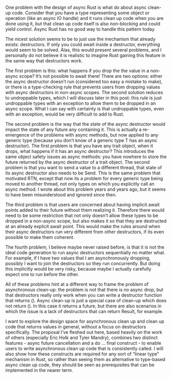 One problem with the design of async Rust is what do about async clean-up code. Consider that you have a type representing some object or operation (like an async IO handle) and it runs clean up code when you are done using it, but that clean up code itself is also non-blocking and could yield control. Async Rust has no good way to handle this pattern today.

The nicest solution seems to be to just use the mechanism that already exists: destructors. If only you could await inside a destructor, everything would seem to be solved. Alas, this would present several problems, and I personally do not believe it is realistic to imagine Rust gaining this feature in the same way that destructors work.

The first problem is this: what happens if you drop the the value in a non-async scope? It’s not possible to await there! There are two options: either the async destructor doesn’t run (considered too easy a mistake to make), or there is a type-checking rule that prevents users from dropping values with async destructors in non-async scopes. The second solution reduces to undroppable types, which I will discuss later in this post: this rule is just undroppable types with an exception to allow them to be dropped in an async scope. What I can say with certainty is that undroppable types, even with an exception, would be very difficult to add to Rust.

The second problem is the way that the state of the async destructor would impact the state of any future any containing it. This is actually a re-emergence of the problems with async methods, but now applied to any generic type (because you don’t know of a generic type T has an async destructor). The first problem is that you have any trait object, when it drops, what happens if it has an async destructor? This introduces the same object safety issues as async methods: you have nowhere to store the future returned by the async destructor of a trait object. The second problem is that you want to send a value to a different thread, that state of its async destructor also needs to be Send. This is the same problem that motivated RTN, except that now its a problem for every generic type being moved to another thread, not only types on which you explicitly call an async method. I wrote about this problem years and years ago, but it seems to have been misunderstood and ignored since then.

The third problem is that users are concerned about having implicit await points added to their future without them realizing it. Therefore there would need to be some restriction that not only doesn’t allow these types to be dropped in a non-async scope, but also makes it so that they are destructed at an already explicit await point. This would make the rules around when their async destructors run very different from other destructors, if its even possible to make them coherent.

The fourth problem, I believe maybe never raised before, is that it is not the ideal code generation to run async destructors sequentially no matter what. For example, if I have two values that I am asynchronously dropping, possibly I want to join the destructors so they run concurrently. But doing this implicitly would be very risky, because maybe I actually carefully expect one to run before the other.

All of these problems hint at a different way to frame the problem of asynchronous clean-up: the problem is not that there is no async drop, but that destructors really only work when you can write a destructor function that returns (). Async clean-up is just a special case of clean-up which does not return (). In this case it returns a future, but there are also scenarios in which the issue is a lack of destructors that can return Result, for example.

I want to explore the design space for asynchronous clean up and clean up code that returns values in general, without a focus on destructors specifically. The proposal I’ve fleshed out here, based heavily on the work of others (especially Eric Holk and Tyler Mandry), combines two distinct features - async future cancellation and a do … final construct - to enable users to write asynchronous clean up code that is consistently called. I will also show how these constructs are required for any sort of “linear type” mechanism in Rust, so rather than seeing them as alternative to type-based async clean up code, they should be seen as prerequisites that can be implemented in the nearer term.